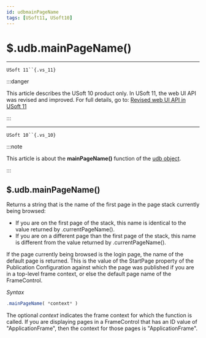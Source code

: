 ```yaml
---
id: udbmainPageName
tags: [USoft11, USoft10]
---
```

# $.udb.mainPageName()



----

`USoft 11``{.vs_11}`


:::danger

This article describes the USoft 10 product only.
In USoft 11, the web UI API was revised and improved. For full details, go to:
[Revised web UI API in USoft 11](/Web_and_app_UIs/UDB_udb/Revised_web_UI_API_in_USoft_11.md)

:::

----

`USoft 10``{.vs_10}`


:::note

This article is about the **mainPageName()** function of the [udb object](/Web_and_app_UIs/UDB_udb).

:::

## **$.udb.mainPageName()**

Returns a string that is the name of the first page in the page stack currently being browsed:

- If you are on the first page of the stack, this name is identical to the value returned by .currentPageName().
- If you are on a different page than the first page of the stack, this name is different from the value returned by .currentPageName().

If the page currently being browsed is the login page, the name of the default page is returned. This is the value of the StartPage property of the Publication Configuration against which the page was published if you are in a top-level frame context, or else the default page name of the FrameControl.

*Syntax*

```js
.mainPageName( *context* )
```

The optional *context* indicates the frame context for which the function is called. If you are displaying pages in a FrameControl that has an ID value of "ApplicationFrame", then the context for those pages is "ApplicationFrame".

 